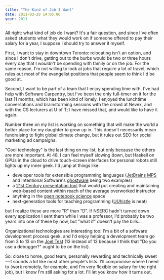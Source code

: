 ```yaml
---
title: "The Kind of Job I Want"
date: 2011-03-20 14:06:06
year: 2011
---
```

All right: what kind of job do I want?  It's a fair question, and since I've often asked students what they would work on if someone offered to pay their salary for a year, I suppose I should try to answer it myself.

First, I want to stay in downtown Toronto: relocating isn't an option, and since I don't drive, getting out to the burbs would be two or three hours every day that I <em>wouldn't</em> be spending with family or on the job.  For the same reason, I'm not willing to look at jobs that require a lot of travel, which rules out most of the evangelist positions that people seem to think I'd be good at.

Second, I want to be part of a team that I enjoy spending time with.  I've had help with Software Carpentry, but I've been the only full-timer on it for the last 11 months, which has been kind of lonely.  I enjoyed the lunchtime conversations and brainstorming sessions with the crowd at Nevex, and with the CS lecturers at U of T; I have missed that, and would like to have it again.

Number three on my list is working on something that will make the world a better place for my daughter to grow up in.  This doesn't necessarily mean fundraising to fight global climate change, but it rules out SEO for social marketing ad campaigns.

"Cool technology" is the last thing on my list, but only because the others are more important.  At 48, I can feel myself slowing down, but Haskell on GPUs in the cloud to drive touch-screen interfaces for personal robots still lights up my inner geek.  I'd jump at things like:
<ul>
	<li>developer tools for extensible programming languages (<a href="http://www.jetbrains.com/mps/">JetBrains MPS</a> and Intentional Software's <a href="http://msdn.microsoft.com/en-us/data/dd727740.aspx">ghostware</a> being two examples)</li>
	<li>a <a href="https://software-carpentry.org/2010/11/ratios-and-rework/">21st Century presentation tool</a> that would put creating and maintaining web-based content within reach of the average overworked instructor</li>
	<li>anything in the <a href="http://onschallenge.wikispaces.com/">open notebook science</a> space</li>
	<li>next-generation tools for teaching programming (<a href="http://uuhistle.org/">UUhistle</a> is neat)</li>
</ul>
but I realize these are more "R" than "D".  If NSERC hadn't turned down every application I sent them while I was a professor, I'd probably be two years into one of these by now, but "what if" doesn't pay the bills...

Organizational technologies are interesting too: I'm a bit of a software development process geek, and I'd enjoy helping a development team go from 3 to 13 on the <a href="http://www.joelonsoftware.com/articles/fog0000000043.html">Joel Test</a> (13 instead of 12 because I think that "Do you use a debugger?" ought to be on the list).

So: close to home, good team, personally rewarding and technically sweet&mdash;it sounds a lot like most other people's lists.  I'll compromise where I need to (work remotely, for example, and I'm very flexible on salary for the right job), but I know I'm still asking for a lot.  I'll let you know how it turns out.
